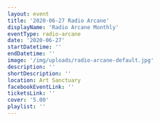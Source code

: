 ```yaml
---
layout: event
title: '2020-06-27 Radio Arcane'
displayName: 'Radio Arcane Monthly'
eventType: radio-arcane
date: '2020-06-27'
startDatetime: ''
endDatetime: ''
image: '/img/uploads/radio-arcane-default.jpg'
description: ''
shortDescription: ''
location: Art Sanctuary
facebookEventLink: ''
ticketsLink: ''
cover: '5.00'
playlist: ''
---
```

